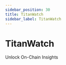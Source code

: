 ```yaml
---
sidebar_position: 30
title: TitanWatch
sidebar_label: TitanWatch
---
```


# TitanWatch
Unlock On-Chain Insights